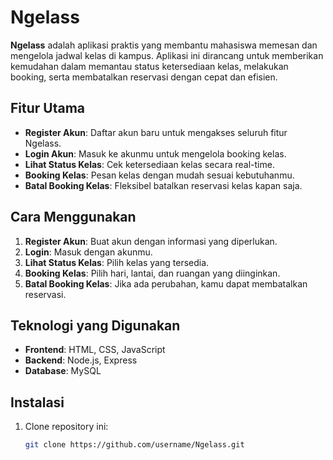 # Ngelass

**Ngelass** adalah aplikasi praktis yang membantu mahasiswa memesan dan mengelola jadwal kelas di kampus. Aplikasi ini dirancang untuk memberikan kemudahan dalam memantau status ketersediaan kelas, melakukan booking, serta membatalkan reservasi dengan cepat dan efisien.

## Fitur Utama
- **Register Akun**: Daftar akun baru untuk mengakses seluruh fitur Ngelass.
- **Login Akun**: Masuk ke akunmu untuk mengelola booking kelas.
- **Lihat Status Kelas**: Cek ketersediaan kelas secara real-time.
- **Booking Kelas**: Pesan kelas dengan mudah sesuai kebutuhanmu.
- **Batal Booking Kelas**: Fleksibel batalkan reservasi kelas kapan saja.

## Cara Menggunakan
1. **Register Akun**: Buat akun dengan informasi yang diperlukan.
2. **Login**: Masuk dengan akunmu.
3. **Lihat Status Kelas**: Pilih kelas yang tersedia.
4. **Booking Kelas**: Pilih hari, lantai, dan ruangan yang diinginkan.
5. **Batal Booking Kelas**: Jika ada perubahan, kamu dapat membatalkan reservasi.

## Teknologi yang Digunakan
- **Frontend**: HTML, CSS, JavaScript
- **Backend**: Node.js, Express
- **Database**: MySQL

## Instalasi
1. Clone repository ini:
   ```bash
   git clone https://github.com/username/Ngelass.git
